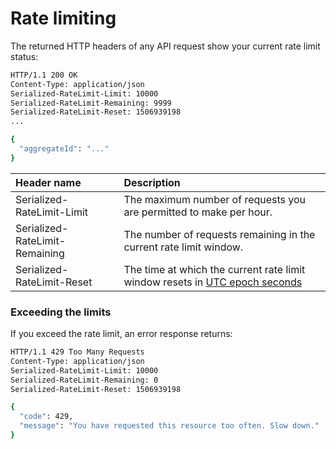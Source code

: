 # Rate limiting

The returned HTTP headers of any API request show your current rate limit status:

```bash
HTTP/1.1 200 OK
Content-Type: application/json
Serialized-RateLimit-Limit: 10000
Serialized-RateLimit-Remaining: 9999
Serialized-RateLimit-Reset: 1506939198
...

{
  "aggregateId": "..."
}
```

| Header name | Description |
| :--- | :--- |
| Serialized-RateLimit-Limit | The maximum number of requests you are permitted to make per hour. |
| Serialized-RateLimit-Remaining | The number of requests remaining in the current rate limit window. |
| Serialized-RateLimit-Reset | The time at which the current rate limit window resets in [UTC epoch seconds](https://en.wikipedia.org/wiki/Unix_time) |

### Exceeding the limits

If you exceed the rate limit, an error response returns:

```bash
HTTP/1.1 429 Too Many Requests
Content-Type: application/json
Serialized-RateLimit-Limit: 10000
Serialized-RateLimit-Remaining: 0
Serialized-RateLimit-Reset: 1506939198

{
  "code": 429,
  "message": "You have requested this resource too often. Slow down."
}
```

